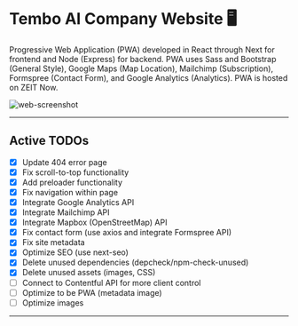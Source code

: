 # Tembo AI Company Website :desktop_computer:

Progressive Web Application (PWA) developed in React through Next for frontend and Node (Express) for backend. PWA uses Sass and Bootstrap (General Style), Google Maps (Map Location), Mailchimp (Subscription), Formspree (Contact Form), and Google Analytics (Analytics). PWA is hosted on ZEIT Now.

![web-screenshot](https://user-images.githubusercontent.com/50670255/73226909-a8dca900-413f-11ea-8669-95ecdb20ac38.png)

---

## Active TODOs

- [x] Update 404 error page
- [x] Fix scroll-to-top functionality
- [x] Add preloader functionality
- [x] Fix navigation within page
- [x] Integrate Google Analytics API
- [x] Integrate Mailchimp API
- [x] Integrate Mapbox (OpenStreetMap) API
- [x] Fix contact form (use axios and integrate Formspree API)
- [x] Fix site metadata
- [x] Optimize SEO (use next-seo)
- [x] Delete unused dependencies (depcheck/npm-check-unused)
- [x] Delete unused assets (images, CSS)
- [ ] Connect to Contentful API for more client control
- [ ] Optimize to be PWA (metadata image)
- [ ] Optimize images

---
